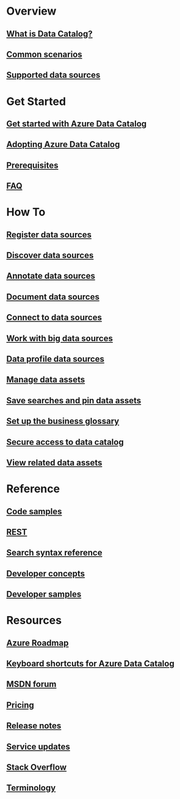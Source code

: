 # Overview
## [What is Data Catalog?](data-catalog-what-is-data-catalog.md)
## [Common scenarios](data-catalog-common-scenarios.md)
## [Supported data sources](data-catalog-dsr.md)

# Get Started
## [Get started with Azure Data Catalog](data-catalog-get-started.md)
## [Adopting Azure Data Catalog](data-catalog-adopting-data-catalog.md)
## [Prerequisites](data-catalog-prerequisites.md)
## [FAQ](data-catalog-frequently-asked-questions.md)

# How To
## [Register data sources](data-catalog-how-to-register.md)
## [Discover data sources](data-catalog-how-to-discover.md)
## [Annotate data sources](data-catalog-how-to-annotate.md)
## [Document data sources](data-catalog-how-to-documentation.md)
## [Connect to data sources](data-catalog-how-to-connect.md)
## [Work with big data sources](data-catalog-how-to-big-data.md)
## [Data profile data sources](data-catalog-how-to-data-profile.md)
## [Manage data assets](data-catalog-how-to-manage.md)
## [Save searches and pin data assets](data-catalog-how-to-save-pin.md)
## [Set up the business glossary](data-catalog-how-to-business-glossary.md)
## [Secure access to data catalog](data-catalog-how-to-secure-catalog.md)
## [View related data assets](data-catalog-how-to-view-related-data-assets.md) 

# Reference
## [Code samples](https://azure.microsoft.com/en-us/resources/samples/?service=data-catalog)
## [REST](/rest/api/datacatalog/)
## [Search syntax reference](/rest/api/datacatalog/data-catalog-search-syntax-reference)
## [Developer concepts](data-catalog-developer-concepts.md)
## [Developer samples](data-catalog-samples.md)

# Resources
## [Azure Roadmap](https://azure.microsoft.com/roadmap/)
## [Keyboard shortcuts for Azure Data Catalog](data-catalog-keyboard-shortcuts.md)
## [MSDN forum](https://social.msdn.microsoft.com/Forums/en-US/home?forum=azuredatacatalog)
## [Pricing](https://azure.microsoft.com/pricing/details/data-catalog/)
## [Release notes](data-catalog-whats-new.md)
## [Service updates](https://azure.microsoft.com/updates/?product=data-catalog)
## [Stack Overflow](http://stackoverflow.com/questions/tagged/azure-data-catalog)
## [Terminology](data-catalog-terminology.md)
